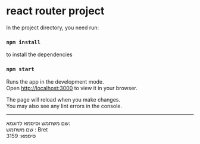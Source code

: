 # react router project


In the project directory, you need run:

### `npm install`

to install the dependencies



### `npm start`

Runs the app in the development mode.\
Open [http://localhost:3000](http://localhost:3000) to view it in your browser.

The page will reload when you make changes.\
You may also see any lint errors in the console.

<hr/>
שם משתמש וסיסמא לדוגמא:
<br/>
שם משתמש : Bret
<br/>
סיסמא:  3159




